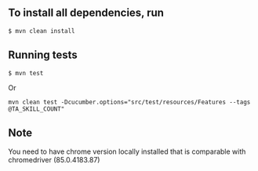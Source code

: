 ## To install all dependencies, run ##

```console
$ mvn clean install
```

## Running tests ##

```console
$ mvn test
```
Or

```console
mvn clean test -Dcucumber.options="src/test/resources/Features --tags @TA_SKILL_COUNT"
```

## Note ##

You need to have chrome version locally installed that is comparable with chromedriver (85.0.4183.87)